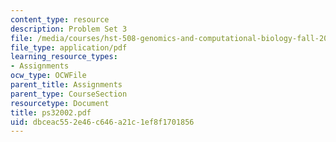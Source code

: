 ```yaml
---
content_type: resource
description: Problem Set 3
file: /media/courses/hst-508-genomics-and-computational-biology-fall-2002/dbceac552e46c646a21c1ef8f1701856_ps32002.pdf
file_type: application/pdf
learning_resource_types:
- Assignments
ocw_type: OCWFile
parent_title: Assignments
parent_type: CourseSection
resourcetype: Document
title: ps32002.pdf
uid: dbceac55-2e46-c646-a21c-1ef8f1701856
---
```

